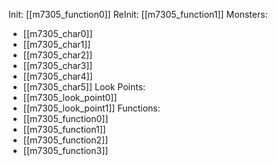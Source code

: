 Init: [[m7305_function0]]
ReInit: [[m7305_function1]]
Monsters:
- [[m7305_char0]]
- [[m7305_char1]]
- [[m7305_char2]]
- [[m7305_char3]]
- [[m7305_char4]]
- [[m7305_char5]]
Look Points:
- [[m7305_look_point0]]
- [[m7305_look_point1]]
Functions:
- [[m7305_function0]]
- [[m7305_function1]]
- [[m7305_function2]]
- [[m7305_function3]]
